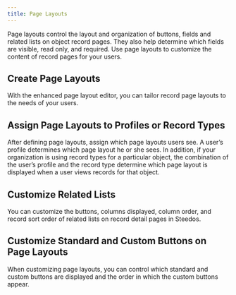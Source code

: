```yaml
---
title: Page Layouts
---
```


Page layouts control the layout and organization of buttons, fields and related lists on object record pages. They also help determine which fields are visible, read only, and required. Use page layouts to customize the content of record pages for your users.

## Create Page Layouts

With the enhanced page layout editor, you can tailor record page layouts to the needs of your users.

## Assign Page Layouts to Profiles or Record Types

After defining page layouts, assign which page layouts users see. A user’s profile determines which page layout he or she sees. In addition, if your organization is using record types for a particular object, the combination of the user’s profile and the record type determine which page layout is displayed when a user views records for that object.

## Customize Related Lists

You can customize the buttons, columns displayed, column order, and record sort order of related lists on record detail pages in Steedos.

## Customize Standard and Custom Buttons on Page Layouts

When customizing page layouts, you can control which standard and custom buttons are displayed and the order in which the custom buttons appear.



<!-- 页面布局用于控制按钮、字段和相关子表的布局和组织方式。它们也帮助确定哪些字段可见、只读和必填。使用页面布局，为您的用户自定义记录页面的内容。

## 默认显示页面

在创建对象时，我们已经给对象增加了相应的字段，系统会自动生成对象记录的详情显示页面。

系统默认的详情显示页面，主要包括以下内容：

* 对象信息，按字段的排序号，显示所有字段的值
* 操作按钮，包括：新建、编辑、删除等
* 相关子表的记录列表，并附新建按钮

如果希望修改这个显示页面，就可以自定义页面布局。  
以下步骤描述了如何自定义页面布局。

## 创建页面布局

在对象设置详情页中找到“页面布局”子表，新建页面布局。

 ![](https://console.steedos.cn/api/files/images/KoLia3v33FxMPaD96)              ![](https://console.steedos.cn/api/files/images/ru3Boe5u7saDG9XYi)

其中，简档可选择“用户”

> 每个页面布局都需对应一个简档，关于内置/自定义简档的详情，会在后续课程中展开。这里，先理解为：每个用户都属于一个简档；除管理员外，其他用户都默认属于用户这个简档。

## 配置操作按钮
默认显示全部操作按钮。如果不想显示某些操作按钮，直接从列表中移除即可；如果想在特定情况下显示某些操作按钮，就在操作按钮的“显示条件”属性中输入对应的显示公式。

 ![](https://console.steedos.cn/api/files/images/GNcw9zGmjjWXNQutX)

 ![](https://console.steedos.cn/api/files/images/nyvgQvXWkBzo59EPS)
## 配置显示字段

默认显示全部字段。如果不想显示某些字段，直接从列表中移除即可；如果想在特定情况下显示某些字段，就在字段的“显示条件”属性中输入对应的显示公式。

 ![](https://console.steedos.cn/api/files/images/ardLNmdHx3kL2BGf4)

### 调整字段的显示顺序

点击字段最左侧的图标，并上下拖动，就能调整字段的显示顺序。

 ![](https://console.steedos.cn/api/files/images/uz8KQRKj69Lghw7oc)

### 调整字段的属性

每个字段可以修改只读、必填、分组、显示条件这些属性。

## 配置相关子表

默认显示全部子表。如果不想显示某些子表，直接从列表中移除即可；如果想在特定情况下显示某些子表，就在子表的“显示条件”属性中输入对应的显示公式。
 ![](https://console.steedos.cn/api/files/images/5qxpbqMg4Y8gmpPJ2)

### 调整子表的显示顺序

点击相关子表最左侧的图标，并上下拖动，就能调整相关子表在详情页的显示顺序。

 ![](https://console.steedos.cn/api/files/images/gNGqZgbBhhPtz7gzt)

### 调整子表的属性

在相关子表的这一行，可以修改相关子表的属性，包括：
* 显示标题：默认取该子表对象名作为当前的显示标题。
* 显示的字段：默认取该子表对象的”所有“列表视图中的字段作为当前子表显示的字段。系统内置对象会自动将该对象中”所有“列表视图中显示的字段填充在此；自定义对象不会填充对应的字段，但其是生效的。
* 排序字段
* 排序方式：正序/倒序。
* 过滤规则
* 显示条件
* 每页显示数量

![](https://console.steedos.cn/api/files/images/gR3dc23TJESy88bSK) -->